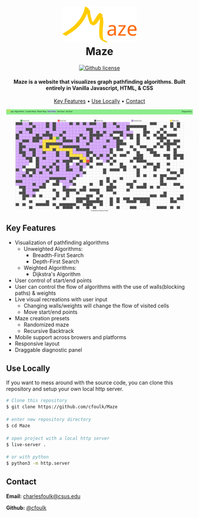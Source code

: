 <h1 align="center">
  <br>
  <a href="https://cfoulk.github.io/Maze/"><img src="./public/largerLogo.png" alt="Maze" width="200"></a>
  <br>
  Maze
  <br>
</h1> 

<p align="center">
  <a href="https://github.com/cfoulk/Maze/blob/main/LICENSE">
    <img src="https://img.shields.io/github/license/cfoulk/Maze?style=flat"
         alt="Github license">
    </a>
</p>

<h4 align="center">Maze is a website that visualizes graph pathfinding algorithms. Built entirely in Vanilla Javascript, HTML, & CSS</h4>

<p align="center">
  <a href="#key-features">Key Features</a> •
  <a href="#how-to-use">Use Locally</a> •
  <a href="#contact">Contact</a>
</p>

![demonstration](./public/demo.gif)

## <a name="key-features">Key Features</a>

* Visualization of pathfinding algorithms
    - Unweighted Algorithms:
        * Breadth-First Search
        * Depth-First Search
    - Weighted Algorithms:
        * Dijkstra's Algorithm
* User control of start/end points
* User can control the flow of algorithms with the use of walls(blocking paths) & weights
* Live visual recreations with user input
    - Changing walls/weights will change the flow of visited cells
    - Move start/end points
* Maze creation presets
    - Randomized maze
    - Recursive Backtrack
* Mobile support across browers and platforms
* Responsive layout
* Draggable diagnostic panel

## <a name="how-to-use">Use Locally</a>

<p align="">If you want to mess around with the source code, you can clone this repository and setup your own local http server.</p>

```bash
# Clone this repository
$ git clone https://github.com/cfoulk/Maze

# enter new repository directory
$ cd Maze

# open project with a local http server
$ live-server .

# or with python
$ python3 -m http.server
```

## <a name="contact">Contact</a>

**Email:** [charlesfoulk@csus.edu](mailto:charlesfoulk@csus.edu)

**Github:** [@cfoulk](https://github.com/cfoulk)
